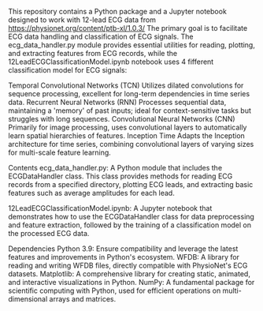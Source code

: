 This repository contains a Python package and a Jupyter notebook designed to work with 12-lead ECG data from https://physionet.org/content/ptb-xl/1.0.3/
The primary goal is to facilitate ECG data handling and classification of ECG signals. The ecg_data_handler.py module provides essential utilities for reading, plotting, and extracting features from ECG records, 
while the 12LeadECGClassificationModel.ipynb notebook uses 4 fifferent classification model for ECG signals:

Temporal Convolutional Networks (TCN)
Utilizes dilated convolutions for sequence processing, excellent for long-term dependencies in time series data.
Recurrent Neural Networks (RNN)
Processes sequential data, maintaining a 'memory' of past inputs; ideal for context-sensitive tasks but struggles with long sequences.
Convolutional Neural Networks (CNN)
Primarily for image processing, uses convolutional layers to automatically learn spatial hierarchies of features.
Inception Time
Adapts the Inception architecture for time series, combining convolutional layers of varying sizes for multi-scale feature learning.

Contents
ecg_data_handler.py: A Python module that includes the ECGDataHandler class. This class provides methods for reading ECG records from a specified directory, plotting ECG leads, and extracting basic features such as average amplitudes for each lead.

12LeadECGClassificationModel.ipynb: A Jupyter notebook that demonstrates how to use the ECGDataHandler class for data preprocessing and feature extraction, followed by the training of a classification model on the processed ECG data.


Dependencies
Python 3.9: Ensure compatibility and leverage the latest features and improvements in Python's ecosystem.
WFDB: A library for reading and writing WFDB files, directly compatible with PhysioNet's ECG datasets.
Matplotlib: A comprehensive library for creating static, animated, and interactive visualizations in Python.
NumPy: A fundamental package for scientific computing with Python, used for efficient operations on multi-dimensional arrays and matrices.
